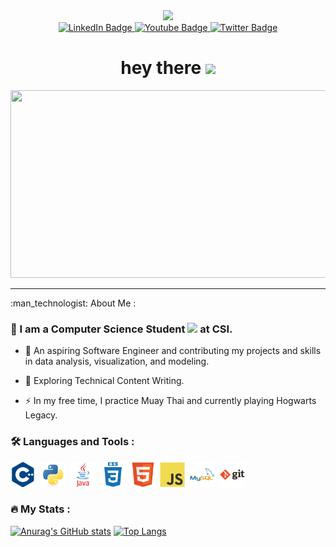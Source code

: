 <div id="header" align="center">
  <img src="https://media.giphy.com/media/SvF1NQaAsG1kt4VuZ3/giphy.gif" width="100"/>
</div>
<div id="badges" align="center">
  <a href="https://www.linkedin.com/in/roberteliortiz/">
    <img src="https://img.shields.io/badge/LinkedIn-blue?style=for-the-badge&logo=linkedin&logoColor=white" alt="LinkedIn Badge"/>
  </a>
  <a href="https://www.youtube.com/channel/UC9Mj0UJIQYqfiHF-XyJsQeg">
    <img src="https://img.shields.io/badge/YouTube-red?style=for-the-badge&logo=youtube&logoColor=white" alt="Youtube Badge"/>
  </a>
  <a href="https://twitter.com/RobEliOrtiz">
    <img src="https://img.shields.io/badge/Twitter-blue?style=for-the-badge&logo=twitter&logoColor=white" alt="Twitter Badge"/>
  </a>
</div>
<h1 align="center">
  hey there
  <img src="https://media.giphy.com/media/hvRJCLFzcasrR4ia7z/giphy.gif" width="30px"/>
</h1>
<div align="center">
  <img src="https://media.giphy.com/media/j7k6JOp8LufhXspVfu/giphy.gif" width="600" height="300"/>
</div>
<hr>
:man_technologist: About Me :

### :wave: I am a Computer Science Student <img src="https://media.giphy.com/media/WUlplcMpOCEmTGBtBW/giphy.gif" width="30"> at CSI.
- :telescope: An aspiring Software Engineer and contributing my projects and skills in data analysis, visualization, and modeling.

- :seedling: Exploring Technical Content Writing.

- :zap: In my free time, I practice Muay Thai and currently playing Hogwarts Legacy.

### :hammer_and_wrench: Languages and Tools :
<div>
  <img src="https://github.com/devicons/devicon/blob/master/icons/cplusplus/cplusplus-plain.svg" title ="C++" alt="C++" width="40" height="40"/>&nbsp;
  <img src="https://github.com/devicons/devicon/blob/master/icons/python/python-original.svg" title="python alt="python" width="40" height="40"/>&nbsp;
  <img src="https://github.com/devicons/devicon/blob/master/icons/java/java-original-wordmark.svg" title="Java" alt="Java" width="40" height="40"/>&nbsp;
  <img src="https://github.com/devicons/devicon/blob/master/icons/css3/css3-plain-wordmark.svg"  title="CSS3" alt="CSS" width="40" height="40"/>&nbsp;
  <img src="https://github.com/devicons/devicon/blob/master/icons/html5/html5-original.svg" title="HTML5" alt="HTML" width="40" height="40"/>&nbsp;
  <img src="https://github.com/devicons/devicon/blob/master/icons/javascript/javascript-original.svg" title="JavaScript" alt="JavaScript" width="40" height="40"/>&nbsp;
  <img src="https://github.com/devicons/devicon/blob/master/icons/mysql/mysql-original-wordmark.svg" title="MySQL"  alt="MySQL" width="40" height="40"/>&nbsp;
  <img src="https://github.com/devicons/devicon/blob/master/icons/git/git-original-wordmark.svg" title="Git" **alt="Git" width="40" height="40"/>
</div>

### :fire: My Stats :
[![Anurag's GitHub stats](https://github-readme-stats.vercel.app/api?username=reo113)](https://github.com/anuraghazra/github-readme-stats)
[![Top Langs](https://github-readme-stats.vercel.app/api/top-langs/?username=reo113&layout=compact&theme=vision-friendly-dark)](https://github.com/anuraghazra/github-readme-stats)

